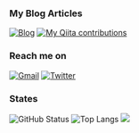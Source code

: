 ### My Blog Articles

[![Blog](https://img.shields.io/website?color=f74539&style=flat-square&up_message=AtaruKodakaSite&url=https%3A%2F%2Fatarukodaka.github.io)](https://atarukodaka.github.io) 
[![My Qiita contributions](https://qiita-badge.apiapi.app/s/ataru_kodaka/contributions.svg)](http://qiita.com/ataru_kodaka) 

### Reach me on

 [![Gmail](https://img.shields.io/badge/-ataru.kodaka@gmail.com-c14438?style=flat-square&logo=Gmail&logoColor=white&link=mailto:ataru.kodaka@gmail.com)](mailto:ataru.kodaka@gmail.com) 
 [![Twitter](https://img.shields.io/badge/-@ataru_kodaka-%231DA1F2?style=flat-square&logo=twitter&logoColor=ffffff)](https://twitter.com/ataru_kodaka) 

### States

![GitHub Status](https://github-readme-stats.vercel.app/api?username=atarukodaka&count_private=true&show_icons=true&theme=dracula)
![Top Langs](https://github-readme-stats.vercel.app/api/top-langs/?username=atarukodaka&hide=TeX&layout=compact&theme=dracula)
![](https://komarev.com/ghpvc/?username=atarukodaka)
